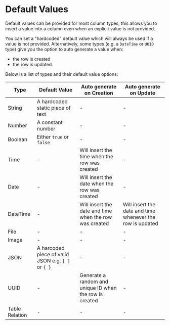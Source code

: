 # Default Values

Default values can be provided for most column types, this allows you to insert a value into a column even when an explicit value is not provided.

You can set a "hardcoded" default value which will always be used if a value is not provided.
Alternatively, some types (e.g. a `DateTime` or `UUID` type) give you the option to auto generate a value when:
- the row is created
- the row is updated

Below is a list of types and their default value options:

| Type | Default Value | Auto generate on Creation | Auto generate on Update |
| --- | ---- | --- | --- |
| String | A hardcoded static piece of text | - | - |
| Number | A constant number | - | - |
| Boolean | Either `true` or `false` | - | - |
| Time |  - | Will insert the time when the row was created | - |
| Date |  - | Will insert the date when the row was created | - |
| DateTime |  - | Will insert the date and time when the row was created | Will insert the date and time whenever the row is updated |
| File |  - | - | - |
| Image |  - | - | - |
| JSON | A harcoded piece of valid JSON e.g. `[ ]` or `{ }` | - | - |
| UUID | - | Generate a random and unique ID when the row is created | - |
| Table Relation | - | - | - |
